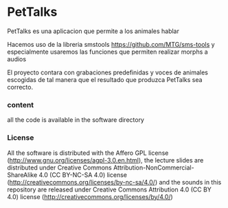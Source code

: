 # PetTalks

PetTalks es una aplicacion que permite a los animales hablar

Hacemos uso de la libreria smstools https://github.com/MTG/sms-tools
y especialmente usaremos las funciones que permiten realizar morphs a audios 

El proyecto contara con grabaciones predefinidas y voces de animales escogidas 
de tal manera que el resultado que produzca PetTalks sea correcto. 


### content
all the code is available in the software directory

### License

All the software is distributed with the Affero GPL license (http://www.gnu.org/licenses/agpl-3.0.en.html), the lecture slides are distributed under Creative Commons Attribution-NonCommercial-ShareAlike 4.0 (CC BY-NC-SA 4.0) license (http://creativecommons.org/licenses/by-nc-sa/4.0/) and the sounds in this repository are released under Creative Commons Attribution 4.0 (CC BY 4.0) license (http://creativecommons.org/licenses/by/4.0/)